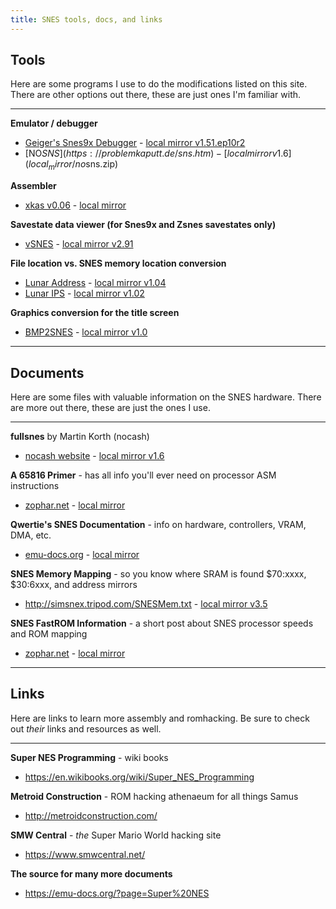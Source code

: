 ```yaml
---
title: SNES tools, docs, and links
---
```


## Tools
Here are some programs I use to do the modifications listed on this site.  
There are other options out there, these are just ones I'm familiar with.

---

**Emulator / debugger**
- [Geiger's Snes9x Debugger](http://geigercount.net/crypt/) - [local mirror v1.51.ep10r2](local_mirror/snes9x1.51.ep10r2.zip)
- [NO$SNS](https://problemkaputt.de/sns.htm) - [local mirror v1.6](local_mirror/no$sns.zip)

**Assembler**
- [xkas v0.06](https://www.romhacking.net/utilities/269/) - [local mirror](local_mirror/xkas_v06.zip)

**Savestate data viewer (for Snes9x and Zsnes savestates only)**
- [vSNES](https://www.romhacking.net/utilities/274/) - [local mirror v2.91](local_mirror/vSNES291_exec.zip)

**File location vs. SNES memory location conversion**
- [Lunar Address](https://fusoya.eludevisibility.org/la/index.html) - [local mirror v1.04](local_mirror/la104.zip)
- [Lunar IPS](https://fusoya.eludevisibility.org/lips/index.html) - [local mirror v1.02](local_mirror/lips102.zip)

**Graphics conversion for the title screen**
- [BMP2SNES](https://www.romhacking.net/utilities/923/) - [local mirror v1.0](local_mirror/BMP2SNES.zip)

---

<h2 id="documents">
  Documents
</h2>
Here are some files with valuable information on the SNES hardware.  
There are more out there, these are just the ones I use.

---

**fullsnes** by Martin Korth (nocash)
- [nocash website](https://problemkaputt.de/fullsnes.htm) - [local mirror v1.6](local_mirror/fullsnes.htm)

**A 65816 Primer** - has all info you'll ever need on processor ASM instructions
- [zophar.net](https://www.zophar.net/documents/65816/65816-info.html) - [local mirror](local_mirror/65816info.txt)

**Qwertie's SNES Documentation** - info on hardware, controllers, VRAM, DMA, etc.
- [emu-docs.org](https://emu-docs.org/Super%20NES/General/snesdoc.html) - [local mirror](local_mirror/quertie_snes.html)

**SNES Memory Mapping** - so you know where SRAM is found $70:xxxx, $30:6xxx, and address mirrors
- <http://simsnex.tripod.com/SNESMem.txt> - [local mirror v3.5](local_mirror/SNESMem.txt)

**SNES FastROM Information** - a short post about SNES processor speeds and ROM mapping
- [zophar.net](https://www.zophar.net/documents/snes/snes-fastrom-information.html) - [local mirror](local_mirror/fastrom.txt)

---

## Links
Here are links to learn more assembly and romhacking. Be sure to check out *their* links and resources as well.

---

**Super NES Programming** - wiki books
- <https://en.wikibooks.org/wiki/Super_NES_Programming>

**Metroid Construction** - ROM hacking athenaeum for all things Samus
- <http://metroidconstruction.com/>

**SMW Central** - *the* Super Mario World hacking site
- <https://www.smwcentral.net/>

**The source for many more documents**
- <https://emu-docs.org/?page=Super%20NES>
